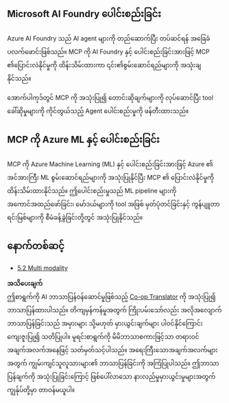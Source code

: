 <!--
CO_OP_TRANSLATOR_METADATA:
{
  "original_hash": "33daea2e41ef7635cf13c41d6a3ea773",
  "translation_date": "2025-06-17T17:00:40+00:00",
  "source_file": "05-AdvancedTopics/mcp-integration/README.md",
  "language_code": "my"
}
-->
## Microsoft AI Foundry ပေါင်းစည်းခြင်း

Azure AI Foundry သည် AI agent များကို တည်ဆောက်ပြီး တပ်ဆင်ရန် အခြေခံပလက်ဖောင်းဖြစ်သည်။ MCP ကို AI Foundry နှင့် ပေါင်းစည်းခြင်းအားဖြင့် MCP ၏ပြောင်းလဲနိုင်မှုကို ထိန်းသိမ်းထားကာ ၎င်း၏စွမ်းဆောင်ရည်များကို အသုံးချနိုင်သည်။

အောက်ပါကုဒ်တွင် MCP ကို အသုံးပြု၍ တောင်းဆိုချက်များကို လုပ်ဆောင်ပြီး tool ခေါ်ဆိုမှုများကို ကိုင်တွယ်သည့် Agent ပေါင်းစည်းမှုကို ဖန်တီးထားသည်။ 

## MCP ကို Azure ML နှင့် ပေါင်းစည်းခြင်း

MCP ကို Azure Machine Learning (ML) နှင့် ပေါင်းစည်းခြင်းအားဖြင့် Azure ၏ အင်အားကြီး ML စွမ်းဆောင်ရည်များကို အသုံးပြုနိုင်ပြီး MCP ၏ ပြောင်းလဲနိုင်မှုကို ထိန်းသိမ်းထားနိုင်သည်။ ဤပေါင်းစည်းမှုသည် ML pipeline များကို အကောင်အထည်ဖော်ခြင်း၊ မော်ဒယ်များကို tool အဖြစ် မှတ်ပုံတင်ခြင်းနှင့် ကွန်ပျူတာရင်းမြစ်များကို စီမံခန့်ခွဲခြင်းတို့တွင် အသုံးပြုနိုင်သည်။

## နောက်တစ်ဆင့်

- [5.2 Multi modality](../mcp-multi-modality/README.md)

**အသိပေးချက်**  
ဤစာရွက်ကို AI ဘာသာပြန်ဝန်ဆောင်မှုဖြစ်သည့် [Co-op Translator](https://github.com/Azure/co-op-translator) ကို အသုံးပြု၍ ဘာသာပြန်ထားပါသည်။ တိကျမှန်ကန်မှုအတွက် ကြိုးပမ်းသော်လည်း အလိုအလျောက် ဘာသာပြန်ခြင်းသည် အမှားများ သို့မဟုတ် မှားယွင်းချက်များ ပါဝင်နိုင်ကြောင်း ကျေးဇူးပြု၍ သတိပြုပါ။ မူရင်းစာရွက်ကို မိမိဘာသာစကားဖြင့်သာ တရားဝင်အချက်အလက်အနေဖြင့် သတ်မှတ်သင့်ပါသည်။ အရေးကြီးသောအချက်အလက်များအတွက် ကျွမ်းကျင်သူလူသားများ၏ ဘာသာပြန်ခြင်းကို အကြံပြုပါသည်။ ဤဘာသာပြန်ချက်ကို အသုံးပြုခြင်းကြောင့် ဖြစ်ပေါ်လာသော နားလည်မှုမှားယွင်းမှုများအတွက် ကျွန်ုပ်တို့မှာ တာဝန်မယူပါ။